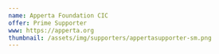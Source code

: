 ```yaml
---
name: Apperta Foundation CIC
offer: Prime Supporter
www: https://apperta.org 
thumbnail: /assets/img/supporters/appertasupporter-sm.png
--- 
```

